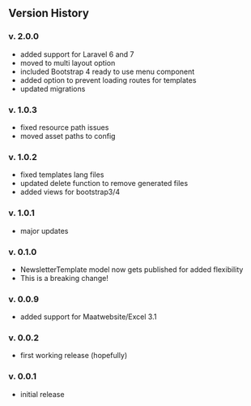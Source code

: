 ## Version History

### v. 2.0.0

- added support for Laravel 6 and 7
- moved to multi layout option
- included Bootstrap 4 ready to use menu component
- added option to prevent loading routes for templates
- updated migrations

### v. 1.0.3

- fixed resource path issues
- moved asset paths to config

### v. 1.0.2

- fixed templates lang files
- updated delete function to remove generated files
- added views for bootstrap3/4

### v. 1.0.1

- major updates 

### v. 0.1.0

- NewsletterTemplate model now gets published for added flexibility
- This is a breaking change!

### v. 0.0.9

- added support for Maatwebsite/Excel 3.1

### v. 0.0.2

- first working release (hopefully)

### v. 0.0.1

- initial release

